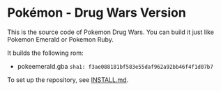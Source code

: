 # Pokémon - Drug Wars Version

This is the source code of Pokemon Drug Wars. You can build it just like Pokemon Emerald or Pokemon Ruby. 

It builds the following rom:

* pokeemerald.gba `sha1: f3ae088181bf583e55daf962a92bb46f4f1d07b7`

To set up the repository, see [INSTALL.md](INSTALL.md).

